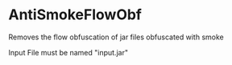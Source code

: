 # AntiSmokeFlowObf
Removes the flow obfuscation of jar files obfuscated with smoke

Input File must be named "input.jar"
